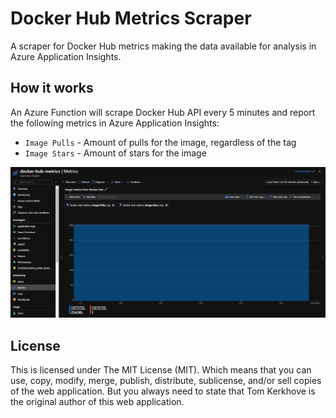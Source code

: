 # Docker Hub Metrics Scraper
A scraper for Docker Hub metrics making the data available for analysis in Azure Application Insights.

## How it works

An Azure Function will scrape Docker Hub API every 5 minutes and report the following metrics in Azure Application Insights:

- `Image Pulls` - Amount of pulls for the image, regardless of the tag
- `Image Stars` - Amount of stars for the image

![Result in Application Insights](./media/result.png)

## License

This is licensed under The MIT License (MIT). Which means that you can use, copy, modify, merge, publish, distribute, sublicense, and/or sell copies of the web application. But you always need to state that Tom Kerkhove is the original author of this web application.
